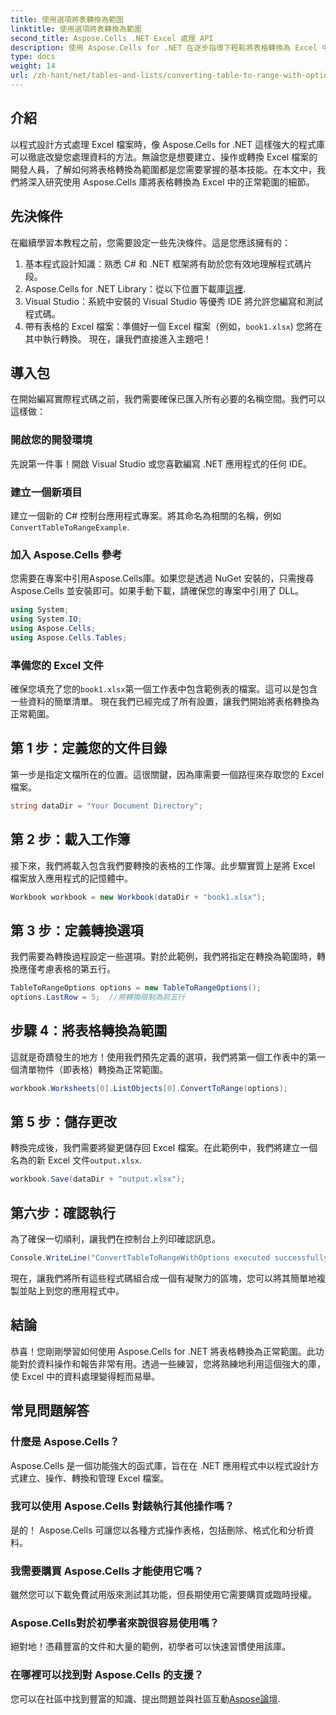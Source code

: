 ```yaml
---
title: 使用選項將表轉換為範圍
linktitle: 使用選項將表轉換為範圍
second_title: Aspose.Cells .NET Excel 處理 API
description: 使用 Aspose.Cells for .NET 在逐步指導下輕鬆將表格轉換為 Excel 中的範圍。增強您的 Excel 資料操作技能。
type: docs
weight: 14
url: /zh-hant/net/tables-and-lists/converting-table-to-range-with-options/
---
```

## 介紹
以程式設計方式處理 Excel 檔案時，像 Aspose.Cells for .NET 這樣強大的程式庫可以徹底改變您處理資料的方法。無論您是想要建立、操作或轉換 Excel 檔案的開發人員，了解如何將表格轉換為範圍都是您需要掌握的基本技能。在本文中，我們將深入研究使用 Aspose.Cells 庫將表格轉換為 Excel 中的正常範圍的細節。 
## 先決條件
在繼續學習本教程之前，您需要設定一些先決條件。這是您應該擁有的：
1. 基本程式設計知識：熟悉 C# 和 .NET 框架將有助於您有效地理解程式碼片段。
2.  Aspose.Cells for .NET Library：從以下位置下載庫[這裡](https://releases.aspose.com/cells/net/). 
3. Visual Studio：系統中安裝的 Visual Studio 等優秀 IDE 將允許您編寫和測試程式碼。
4. 帶有表格的 Excel 檔案：準備好一個 Excel 檔案（例如，`book1.xlsx`) 您將在其中執行轉換。
現在，讓我們直接進入主題吧！
## 導入包
在開始編寫實際程式碼之前，我們需要確保已匯入所有必要的名稱空間。我們可以這樣做：
### 開啟您的開發環境
先說第一件事！開啟 Visual Studio 或您喜歡編寫 .NET 應用程式的任何 IDE。 
### 建立一個新項目
建立一個新的 C# 控制台應用程式專案。將其命名為相關的名稱，例如`ConvertTableToRangeExample`.
### 加入 Aspose.Cells 參考
您需要在專案中引用Aspose.Cells庫。如果您是透過 NuGet 安裝的，只需搜尋 Aspose.Cells 並安裝即可。如果手動下載，請確保您的專案中引用了 DLL。
```csharp
using System;
using System.IO;
using Aspose.Cells;
using Aspose.Cells.Tables;
```
### 準備您的 Excel 文件
確保您填充了您的`book1.xlsx`第一個工作表中包含範例表的檔案。這可以是包含一些資料的簡單清單。
現在我們已經完成了所有設置，讓我們開始將表格轉換為正常範圍。
## 第 1 步：定義您的文件目錄
第一步是指定文檔所在的位置。這很關鍵，因為庫需要一個路徑來存取您的 Excel 檔案。
```csharp
string dataDir = "Your Document Directory";
```
## 第 2 步：載入工作簿
接下來，我們將載入包含我們要轉換的表格的工作簿。此步驟實質上是將 Excel 檔案放入應用程式的記憶體中。
```csharp
Workbook workbook = new Workbook(dataDir + "book1.xlsx");
```
## 第 3 步：定義轉換選項
我們需要為轉換過程設定一些選項。對於此範例，我們將指定在轉換為範圍時，轉換應僅考慮表格的第五行。
```csharp
TableToRangeOptions options = new TableToRangeOptions();
options.LastRow = 5;  //將轉換限制為前五行
```
## 步驟 4：將表格轉換為範圍
這就是奇蹟發生的地方！使用我們預先定義的選項，我們將第一個工作表中的第一個清單物件（即表格）轉換為正常範圍。
```csharp
workbook.Worksheets[0].ListObjects[0].ConvertToRange(options);
```
## 第 5 步：儲存更改
轉換完成後，我們需要將變更儲存回 Excel 檔案。在此範例中，我們將建立一個名為的新 Excel 文件`output.xlsx`.
```csharp
workbook.Save(dataDir + "output.xlsx");
```
## 第六步：確認執行
為了確保一切順利，讓我們在控制台上列印確認訊息。
```csharp
Console.WriteLine("ConvertTableToRangeWithOptions executed successfully.\r\n");
```
現在，讓我們將所有這些程式碼組合成一個有凝聚力的區塊，您可以將其簡單地複製並貼上到您的應用程式中。
## 結論
恭喜！您剛剛學習如何使用 Aspose.Cells for .NET 將表格轉換為正常範圍。此功能對於資料操作和報告非常有用。透過一些練習，您將熟練地利用這個強大的庫，使 Excel 中的資料處理變得輕而易舉。
## 常見問題解答
### 什麼是 Aspose.Cells？
Aspose.Cells 是一個功能強大的函式庫，旨在在 .NET 應用程式中以程式設計方式建立、操作、轉換和管理 Excel 檔案。
### 我可以使用 Aspose.Cells 對錶執行其他操作嗎？
是的！ Aspose.Cells 可讓您以各種方式操作表格，包括刪除、格式化和分析資料。
### 我需要購買 Aspose.Cells 才能使用它嗎？
雖然您可以下載免費試用版來測試其功能，但長期使用它需要購買或臨時授權。
### Aspose.Cells對於初學者來說很容易使用嗎？
絕對地！憑藉豐富的文件和大量的範例，初學者可以快速習慣使用該庫。
### 在哪裡可以找到對 Aspose.Cells 的支援？
您可以在社區中找到豐富的知識、提出問題並與社區互動[Aspose論壇](https://forum.aspose.com/c/cells/9).